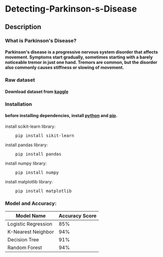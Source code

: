 # Detecting-Parkinson-s-Disease

## Description

### What is Parkinson's Disease?
#### Parkinson's disease is a progressive nervous system disorder that affects movement. Symptoms start gradually, sometimes starting with a barely noticeable tremor in just one hand. Tremors are common, but the disorder also commonly causes stiffness or slowing of movement.

### Raw dataset
#### Download dataset from [kaggle](https://www.kaggle.com/gargmanas/parkinsonsdataset)

### Installation
#### before installing dependencies, install [python](https://www.python.org/downloads/) and [pip](https://pip.pypa.io/en/stable/installing/).
install scikit-learn library:
<pre>    pip install sikit-learn </pre>
install pandas library:
<pre>    pip install pandas </pre>
install numpy library:
<pre>    pip install numpy </pre>
install matplotlib library:
<pre>    pip install matplotlib </pre>

### Model and Accuracy:

| Model Name | Accuracy Score |
| ---------- | -------------- |
| Logistic Regression | 85% |
| K-Nearest Neighbor | 94% |
| Decision Tree | 91% |
| Random Forest | 94% |





